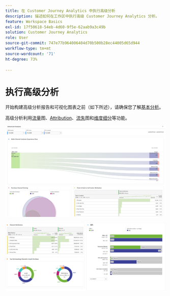 ```yaml
---
title: 在 Customer Journey Analytics 中执行高级分析
description: 描述如何在工作区中执行高级 Customer Journey Analytics 分析。
feature: Workspace Basics
exl-id: 17f50618-54eb-4d60-9f5e-62aab9a3c49b
solution: Customer Journey Analytics
role: User
source-git-commit: 747e77b964006404d70b500b28ec44005d65d944
workflow-type: tm+mt
source-wordcount: '71'
ht-degree: 73%

---
```


# 执行高级分析

开始构建高级分析报告和可视化图表之前（如下所述），请确保您了解[基本分析](/help/analysis-workspace/perform-basic-analysis.md)。

高级分析利用[流量](/help/analysis-workspace/visualizations/c-flow/flow.md)图、[Attribution](/help/analysis-workspace/c-panels/attribution.md)、[流失](/help/analysis-workspace/visualizations/fallout/fallout-flow.md)图和[维度细分](/help/components/dimensions/t-breakdown-fa.md)等功能。

![流程图中显示的高级分析。](assets/cja-adv-analysis1.png)

![多个可视化示例，例如 donut、venn 和堆叠条形图。](assets/cja-adv-analysis2.png)
